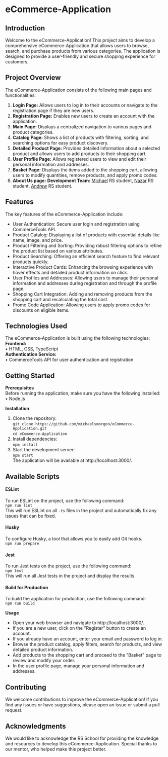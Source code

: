 # eCommerce-Application

## Introduction
Welcome to the eCommerce-Application! This project aims to develop a comprehensive eCommerce-Application that allows users to browse, search, and purchase products from various categories. The application is designed to provide a user-friendly and secure shopping experience for customers.

## Project Overview
The eCommerce-Application consists of the following main pages and functionalities:
1.	**Login Page:** Allows users to log in to their accounts or navigate to the registration page if they are new users.
2.	**Registration Page:** Enables new users to create an account with the application.
3.	**Main Page:** Displays a centralized navigation to various pages and product categories.
4.	**Catalog Page:** Shows a list of products with filtering, sorting, and searching options for easy product discovery.
5.	**Detailed Product Page:** Provides detailed information about a selected product and allows users to add products to their shopping cart.
6.	**User Profile Page:** Allows registered users to view and edit their personal information and addresses.
7.	**Basket Page:** Displays the items added to the shopping cart, allowing users to modify quantities, remove products, and apply promo codes.
8.	**About Us page:** __Development Team:__ [Michael](https://github.com/michaelsmorgon) RS student, [Nazar](https://github.com/Dumik121) RS student, [Andrew](https://github.com/AndreWAr85) RS student.

## Features
 The key features of the eCommerce-Application include:  
-	User Authentication: Secure user login and registration using CommerceTools API.
-	Product Catalog: Displaying a list of products with essential details like name, image, and price.
-	Product Filtering and Sorting: Providing robust filtering options to refine the product list based on various attributes.
-	Product Searching: Offering an efficient search feature to find relevant products quickly.
-	Interactive Product Cards: Enhancing the browsing experience with hover effects and detailed product information on click.
-	User Profiles and Addresses: Allowing users to manage their personal information and addresses during registration and through the profile page.
-	Shopping Cart Integration: Adding and removing products from the shopping cart and recalculating the total cost.
-	Promo Code Application: Allowing users to apply promo codes for discounts on eligible items.

## Technologies Used
The eCommerce-Application is built using the following technologies:  
__**Frontend:**__  
  •	HTML, CSS, TypeScript  
__**Authentication Service:**__  
  •	CommerceTools API for user authentication and registration  

## Getting Started
  __**Prerequisites**__  
Before running the application, make sure you have the following installed:  
  •	Node.js

  __**Installation**__
1.	Clone the repository:  
      `git clone https://github.com/michaelsmorgon/eCommerce-Application.git `  
      `cd eCommerce-Application`  
2.	Install dependencies:  
      `npm install`
3.	Start the development server:  
      `npm start`  
      The application will be available at http://localhost:3000/.

## Available Scripts

#### ESLint  
To run ESLint on the project, use the following command:  
`npm run lint`  
This will run ESLint on all `.ts` files in the project and automatically fix any issues that can be fixed.  

#### Husky  
To configure Husky, a tool that allows you to easily add Git hooks.  
`npm run prepare`  

#### Jest
To run Jest tests on the project, use the following command:  
`npm test`  
This will run all Jest tests in the project and display the results.  

#### Build for Production  
To build the application for production, use the following command:  
`npm run build`  

  __**Usage**__
-	Open your web browser and navigate to http://localhost:3000/.
-	If you are a new user, click on the "Register" button to create an account.
-	If you already have an account, enter your email and password to log in.
-	Browse the product catalog, apply filters, search for products, and view detailed product information.
-	Add products to the shopping cart and proceed to the "Basket" page to review and modify your order.
-	In the user profile page, manage your personal information and addresses.

## Contributing
We welcome contributions to improve the eCommerce-Application! If you find any issues or have suggestions, please open an issue or submit a pull request.

## Acknowledgments
We would like to acknowledge the RS School for providing the knowledge and resources to develop this eCommerce-Application. Special thanks to our mentor, who helped make this project better.